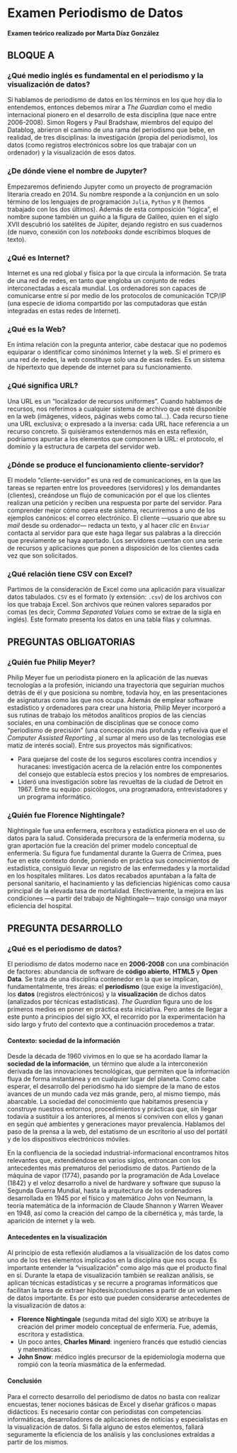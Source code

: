 # Examen Periodismo de Datos
#### Examen teórico realizado por Marta Díaz González 
## BLOQUE A


### ¿Qué medio inglés es fundamental en el periodismo y la visualización de datos?
Si hablamos de periodismo de datos en los términos en los que hoy día lo entendemos, entonces debemos mirar a *The Guardian* como el medio internacional pionero en el desarrollo de esta disciplina (que nace entre 2006-2008). Simon Rogers y Paul Bradshaw, miembros del equipo del Datablog, abrieron el camino de una rama del periodismo que bebe, en realidad, de tres disciplinas: la investigación (propia del periodismo), los datos (como registros electrónicos sobre los que trabajar con un ordenador) y la visualización de esos datos. 

### ¿De dónde viene el nombre de Jupyter?
Empezaremos definiendo Jupyter como un proyecto de programación literaria creado en 2014. Su nombre responde a la conjunción en un solo término de los lenguajes de programación `Julia`, `Python` y `R` (hemos trabajado con los dos últimos). Además de esta composición “lógica”, el nombre supone también un guiño a la figura de Galileo, quien en el siglo XVII descubrió los satélites de Júpiter, dejando registro en sus cuadernos (de nuevo, conexión con los *notebooks* donde escribimos bloques de texto). 

### ¿Qué es Internet?
Internet es una red global y física por la que circula la información. Se trata de una red de redes, en tanto que engloba un conjunto de redes interconectadas a escala mundial. Los ordenadores son capaces de comunicarse entre sí por medio de los protocolos de comunicación TCP/IP (una especie de idioma compartido por las computadoras que están integradas en estas redes de Internet).
### ¿Qué es la Web?
En íntima relación con la pregunta anterior, cabe destacar que no podemos equiparar o identificar como sinónimos Internet y la web. Si el primero es una red de redes, la web constituye solo una de esas redes. Es un sistema de hipertexto que depende de internet para su funcionamiento. 
### ¿Qué significa URL?
Una URL es un “localizador de recursos uniformes”. Cuando hablamos de recursos, nos referimos a cualquier sistema de archivo que esté disponible en la web (imágenes, vídeos, páginas webs como tal…). Cada recurso tiene una URL exclusiva; o expresado a la inversa: cada URL hace referencia a un recurso concreto. 
Si quisiéramos extendernos más en esta reflexión, podríamos apuntar a los elementos que componen la URL: el protocolo, el dominio y la estructura de carpeta del servidor web. 
### ¿Dónde se produce el funcionamiento cliente-servidor?
El modelo “cliente-servidor” es una red de comunicaciones, en la que las tareas se reparten entre los proveedores (servidores) y los demandantes (clientes), creándose un flujo de comunicación por el que los clientes realizan una petición y reciben una respuesta por parte del servidor. Para comprender mejor cómo opera este sistema, recurriremos a uno de los ejemplos canónicos: el correo electrónico. El cliente —usuario que abre su *mail* desde su ordenador— redacta un texto, y al hacer *clic* en `Enviar` contacta al servidor para que este haga llegar sus palabras a la dirección que previamente se haya aportado. Los servidores cuentan con una serie de recursos y aplicaciones que ponen a disposición de los clientes cada vez que son solicitados. 

### ¿Qué relación tiene CSV con Excel?
Partimos de la consideración de Excel como una aplicación para visualizar datos tabulados. `CSV` es el formato (y extensión: `.csv`) de los archivos con los que trabaja Excel. Son archivos que reúnen valores separados por comas (es decir, *Comma Separated Values* como se extrae de la sigla en inglés). Este formato presenta los datos en una tabla filas y columnas. 
## PREGUNTAS OBLIGATORIAS
### ¿Quién fue Philip Meyer?
Philip Meyer fue un periodista pionero en la aplicación de las nuevas tecnologías a la profesión, iniciando una trayectoria que seguirían muchos detrás de él y que posiciona su nombre, todavía hoy, en las presentaciones de asignaturas como las que nos ocupa. Además de emplear software estadístico y ordenadores para crear una historia, Philip Meyer incorporó a sus rutinas de trabajo los métodos analíticos propios de las ciencias sociales, en una combinación de disciplinas que se conoce como “periodismo de precisión” (una concepción más profunda y reflexiva que el *Computer Assisted Reporting* , al sumar al mero uso de las tecnologías ese matiz de interés social). Entre sus proyectos más significativos: 
- Para quejarse del coste de los seguros escolares contra incendios y huracanes: investigación acerca de la relación entre los componentes del consejo que establecía estos precios y los nombres de empresarios. 
- Lideró una investigación sobre las revueltas de la ciudad de Detroit en 1967. Entre su equipo: psicólogos, una programadora, entrevistadores y un programa informático. 
### ¿Quién fue Florence Nightingale?
Nightingale fue una enfermera, escritora y estadística pionera en el uso de datos para la salud. Considerada precursora de la enfermería moderna, su gran aportación fue la creación del primer modelo conceptual de enfermería. Su figura fue fundamental durante la Guerra de Crimea, pues fue en este contexto donde, poniendo en práctica sus conocimientos de estadística, consiguió llevar un registro de las enfermedades y la mortalidad en los hospitales militares. Los datos recabados apuntaban a la falta de personal sanitario, el hacinamiento y las deficiencias higiénicas como causa principal de la elevada tasa de mortalidad. Efectivamente, la mejora en las condiciones —a partir del trabajo de Nightingale— trajo consigo una mayor eficiencia del hospital. 
## PREGUNTA DESARROLLO
### ¿Qué es el periodismo de datos?
El periodismo de datos moderno nace en **2006-2008** con una combinación de factores: abundancia de software de **código abierto**, **HTML5** y **Open Data**. Se trata de una disciplina contenedor en la que se implican, fundamentalmente, tres áreas: el **periodismo** (que exige la investigación), los **datos** (registros electrónicos) y la **visualización** de dichos datos (analizados por técnicas estadísticas). *The Guardian* figura uno de los primeros medios en poner en práctica esta iniciativa. Pero antes de llegar a este punto a principios del siglo XX, el recorrido por la experimentación ha sido largo y fruto del contexto que a continuación procedemos a tratar.

#### Contexto: sociedad de la información
Desde la década de 1960 vivimos en lo que se ha acordado llamar la **sociedad de la información**, un término que alude a la interconexión derivada de las innovaciones tecnológicas, que permiten que la información fluya de forma instantánea y en cualquier lugar del planeta. Como cabe esperar, el desarrollo del periodismo ha ido siempre de la mano de estos avances de un mundo cada vez más grande, pero, al mismo tiempo, más abarcable. La sociedad del conocimiento que habitamos presencia y construye nuestros entornos, procedimientos y prácticas que, sin llegar todavía a sustituir a los anteriores, al menos sí conviven con ellos y ganan en según qué ambientes y generaciones mayor prevalencia. Hablamos del paso de la prensa a la web, del estatismo de un escritorio al uso del portátil y de los dispositivos electrónicos móviles.  

En la confluencia de la sociedad industrial-informacional encontramos hitos relevantes que, extendiéndose en varios siglos, entroncan con los antecedentes más prematuros del periodismo de datos. Partiendo de la máquina de vapor (1774), pasando por la programación de Ada Lovelace (1842) y el veloz desarrollo a nivel de hardware y software que supuso la Segunda Guerra Mundial, hasta la arquitectura de los ordenadores desarrollada en 1945 por el físico y matemático John von Neumann, la teoría matemática de la información de Claude Shannon y Warren Weaver en 1948, así como la creación del campo de la cibernética y, más tarde, la aparición de internet y la web. 

#### Antecedentes en la visualización 
Al principio de esta reflexión aludíamos a la visualización de los datos como uno de los tres elementos implicados en la disciplina que nos ocupa. Es importante entender la “visualización” como algo más que el producto final en sí. Durante la etapa de visualización también se realizan análisis, se aplican técnicas estadísticas y se recurre a programas informáticos que facilitan la tarea de extraer hipótesis/conclusiones a partir de un volumen de datos importante. Es por esto que pueden considerarse antecedentes de la visualización de datos a: 

- **Florence Nightingale** (segunda mitad del siglo XIX) se atribuye la creación del primer modelo conceptual de enfermería. Fue, además, escritora y estadística. 
- Un poco antes, **Charles Minard**: ingeniero francés que estudió ciencias y matemáticas. 
- **John Snow**: médico inglés precursor de la epidemiología moderna que rompió con la teoría miasmática de la enfermedad. 

#### Conclusión
Para el correcto desarrollo del periodismo de datos no basta con realizar encuestas, tener nociones básicas de Excel y diseñar gráficos o mapas didácticos. Es necesario contar con periodistas con competencias informáticas, desarrolladores de aplicaciones de noticias y especialistas en la visualización de datos. Si falla alguno de estos elementos, fallará seguramente la eficiencia de los análisis y las conclusiones extraídas a partir de los mismos. 
